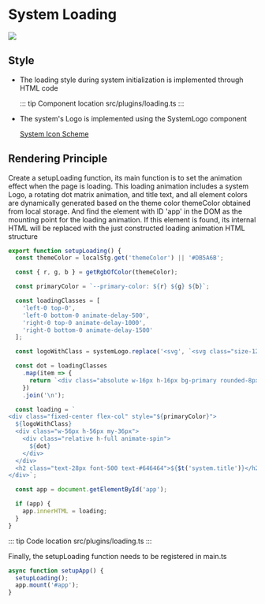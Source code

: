 # System Loading

![](../../assets/loading01.png)

## Style

- The loading style during system initialization is implemented through HTML code

  ::: tip Component location
  src/plugins/loading.ts
  :::

- The system's Logo is implemented using the SystemLogo component

  [System Icon Scheme](icon.md)

## Rendering Principle

Create a setupLoading function, its main function is to set the animation effect when the page is loading.
This loading animation includes a system Logo, a rotating dot matrix animation, and title text, and all element colors are dynamically generated based on the theme color themeColor obtained from local storage.
And find the element with ID 'app' in the DOM as the mounting point for the loading animation. If this element is found, its internal HTML will be replaced with the just constructed loading animation HTML structure

```ts
export function setupLoading() {
  const themeColor = localStg.get('themeColor') || '#DB5A6B';

  const { r, g, b } = getRgbOfColor(themeColor);

  const primaryColor = `--primary-color: ${r} ${g} ${b}`;

  const loadingClasses = [
    'left-0 top-0',
    'left-0 bottom-0 animate-delay-500',
    'right-0 top-0 animate-delay-1000',
    'right-0 bottom-0 animate-delay-1500'
  ];

  const logoWithClass = systemLogo.replace('<svg', `<svg class="size-128px text-primary"`);

  const dot = loadingClasses
    .map(item => {
      return `<div class="absolute w-16px h-16px bg-primary rounded-8px animate-pulse ${item}"></div>`;
    })
    .join('\n');

  const loading = `
<div class="fixed-center flex-col" style="${primaryColor}">
  ${logoWithClass}
  <div class="w-56px h-56px my-36px">
    <div class="relative h-full animate-spin">
      ${dot}
    </div>
  </div>
  <h2 class="text-28px font-500 text-#646464">${$t('system.title')}</h2>
</div>`;

  const app = document.getElementById('app');

  if (app) {
    app.innerHTML = loading;
  }
}

```

::: tip Code location
src/plugins/loading.ts
:::

Finally, the setupLoading function needs to be registered in main.ts

```typescript
async function setupApp() {
  setupLoading();
  app.mount('#app');
}
